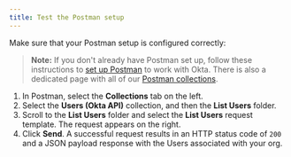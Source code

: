 ```yaml
---
title: Test the Postman setup
---
```

Make sure that your Postman setup is configured correctly:

> **Note:** If you don't already have Postman set up, follow these instructions to [set up Postman](/code/rest/) to work with Okta. There is also a dedicated page with all of our [Postman collections](/docs/reference/postman-collections/).

1. In Postman, select the **Collections** tab on the left.
2. Select the **Users (Okta API)** collection, and then the **List Users** folder.
3. Scroll to the **List Users** folder and select the **List Users** request template. The request appears on the right.
4. Click **Send**. A successful request results in an HTTP status code of `200` and a JSON payload response with the Users associated with your org.

<NextSectionLink/>
